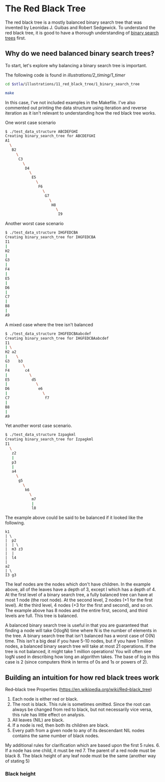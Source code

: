 # The Red Black Tree

The red black tree is a mostly balanced binary search tree that was invented by Leonidas J. Guibas and Robert Sedgewick.  To understand the red black tree, it is good to have a thorough understanding of [binary search trees](10_binary_search_trees.md) first.  

## Why do we need balanced binary search trees?

To start, let's explore why balancing a binary search tree is important.

The following code is found in <i>illustrations/2_timing/1_timer</i>
```bash
cd $stla/illustrations/11_red_black_tree/1_binary_search_tree
```

```bash
make
```

In this case, I've not included examples in the Makefile.  I've also commented out printing the data structure using iteration and reverse iteration as it isn't relevant to understanding how the red black tree works.

One worst case scenario
```bash
$ ./test_data_structure ABCDEFGHI
Creating binary_search_tree for ABCDEFGHI
A1
  \
   B2
     \
      C3
        \
         D4
           \
            E5
              \
               F6
                 \
                  G7
                    \
                     H8
                       \
                        I9
```

Another worst case scenario
```bash
$ ./test_data_structure IHGFEDCBA
Creating binary_search_tree for IHGFEDCBA
I1
|
H2
|
G3
|
F4
|
E5
|
D6
|
C7
|
B8
|
A9
```


A mixed case where the tree isn't balanced
```bash
$ ./test_data_structure IHGFEDCBAabcdef
Creating binary_search_tree for IHGFEDCBAabcdef
I1
| \
H2 a2
|    \
G3    b3
|       \
F4       c4
|          \
E5          d5
|             \
D6             e6
|                \
C7                f7
|                   
B8
|
A9
```

Yet another worst case scenario.
```bash
$ ./test_data_structure Izpagkml
Creating binary_search_tree for Izpagkml
I1
  \
   z2
   |
   p3
   |
   a4
     \
      g5
        \
         k6
           \
            m7
            |
            l8
```

The example above could be said to be balanced if it looked like the following.

```
k1
| \
|  p2
|  | \
|  m3 z3
|  |    
|  l4
|    
a2
| \
I3 g3
```

The leaf nodes are the nodes which don't have children.  In the example above, all of the leaves have a depth of 3, except l which has a depth of 4.  At the first level of a binary search tree, a fully balanced tree can have at most 1 node (the root node).  At the second level, 2 nodes (+1 for the first level).  At the third level, 4 nodes (+3 for the first and second), and so on.  The example above has 8 nodes and the entire first, second, and third levels are full.  This tree is balanced.

A balanced binary search tree is useful in that you are guaranteed that finding a node will take O(logN) time where N is the number of elements in the tree.  A binary search tree that isn't balanced has a worst case of O(N) time.  This isn't a big deal if you have 5-10 nodes, but if you have 1 million nodes, a balanced binary search tree will take at most 21 operations.  If the tree is not balanced, it might take 1 million operations!  You will often see logN used in describing how long an algorithm takes.  The base of log in this case is 2 (since computers think in terms of 0s and 1s or powers of 2).

## Building an intuition for how red black trees work

Red–black tree Properties (https://en.wikipedia.org/wiki/Red–black_tree)

1. Each node is either red or black.
2. The root is black. This rule is sometimes omitted. Since the root can always
  be changed from red to black, but not necessarily vice versa, this rule has
  little effect on analysis.
3. All leaves (NIL) are black.
4. If a node is red, then both its children are black.
5. Every path from a given node to any of its descendant NIL nodes contains the
  same number of black nodes.

My additional rules for clarification which are based upon the first 5 rules.
6. If a node has one child, it must be red
7. The parent of a red node must be black
8. The black height of any leaf node must be the same (another way of stating 5)

### Black height
